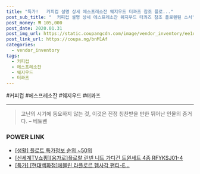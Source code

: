 ```yaml
--- 
title: "특가!   커피컵 설명 상세 에스프레소잔 웨지우드 터콰즈 참조 플로..." 
post_sub_title: "  커피컵 설명 상세 에스프레소잔 웨지우드 터콰즈 참조 플로렌틴 소서" 
post_money: ₩ 105,000 
post_date: 2020.01.31 
post_img_url: https://static.coupangcdn.com/image/vendor_inventory/ee1d/d1ee8a6d86d3d18c3e0d4817512dc6e08290937dbb177a01a482738d9925.jpg 
post_link_url: https://coupa.ng/bnM1Af 
categories: 
  - vendor_inventory 
tags: 
  - 커피컵 
  - 에스프레소잔 
  - 웨지우드 
  - 터콰즈 
--- 
```

  #커피컵 #에스프레소잔 #웨지우드 #터콰즈 
<hr> 

> 고난의 시기에 동요하지 않는 것, 이것은 진정 칭찬받을 만한 뛰어난 인물의 증거다. – 베토벤 


### POWER LINK

* <a href="https://blog.naver.com/sakai111/221779004101" target="_blank"> [생활] 플로트 특가정보 순위 ~50위</a>
* <a href="https://blog.naver.com/sakai111/221780477237" target="_blank">[신세계TV쇼핑][웅가로]플로랄 린넨 니트 가디건 트윈세트 4종 RFYKSJ01-4</a>
* <a href="https://blog.naver.com/an0733/221790079039" target="_blank">[특가] [현대백화점]에블린 라플로르 헴사각 팬티-E...</a>
